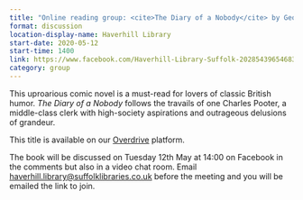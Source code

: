 ```yaml
---
title: "Online reading group: <cite>The Diary of a Nobody</cite> by George Grossmith"
format: discussion
location-display-name: Haverhill Library
start-date: 2020-05-12
start-time: 1400
link: https://www.facebook.com/Haverhill-Library-Suffolk-202854396546832
category: group
---
```


This uproarious comic novel is a must-read for lovers of classic British humor. <cite>The Diary of a Nobody</cite> follows the travails of one Charles Pooter, a middle-class clerk with high-society aspirations and outrageous delusions of grandeur.

This title is available on our [Overdrive](https://www.suffolklibraries.co.uk/elibrary/overdrive/) platform.

The book will be discussed on Tuesday 12th May at 14:00 on Facebook in the comments but also in a video chat room. Email haverhill.library@suffolklibraries.co.uk before the meeting and you will be emailed the link to join.
